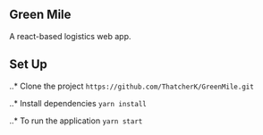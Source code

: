 
## Green Mile
A react-based logistics web app.

## Set Up
..* Clone the project
`https://github.com/ThatcherK/GreenMile.git`

..* Install dependencies
`yarn install`

..* To run the application
`yarn start`






